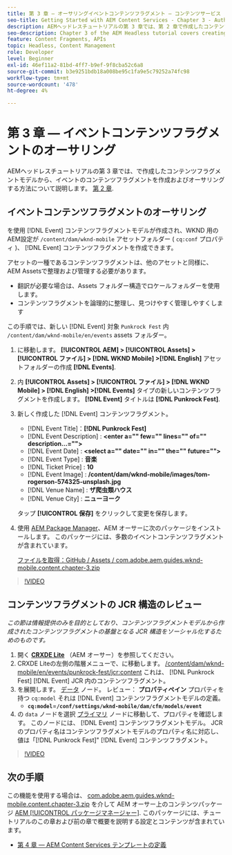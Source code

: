 ```yaml
---
title: 第 3 章 — オーサリングイベントコンテンツフラグメント — コンテンツサービス
seo-title: Getting Started with AEM Content Services - Chapter 3 - Authoring Event Content Fragments
description: AEMヘッドレスチュートリアルの第 3 章では、第 2 章で作成したコンテンツフラグメントモデルから、イベントコンテンツフラグメントを作成およびオーサリングする方法について説明します。
seo-description: Chapter 3 of the AEM Headless tutorial covers creating and authoring Event Content Fragments from the Content Fragment Model created in Chapter 2.
feature: Content Fragments, APIs
topic: Headless, Content Management
role: Developer
level: Beginner
exl-id: 46ef11a2-81bd-4ff7-b9ef-9f8cba52c6a8
source-git-commit: b3e9251bdb18a008be95c1fa9e5c79252a74fc98
workflow-type: tm+mt
source-wordcount: '478'
ht-degree: 4%

---
```


# 第 3 章 — イベントコンテンツフラグメントのオーサリング

AEMヘッドレスチュートリアルの第 3 章では、で作成したコンテンツフラグメントモデルから、イベントのコンテンツフラグメントを作成およびオーサリングする方法について説明します。 [第 2 章](./chapter-2.md).

## イベントコンテンツフラグメントのオーサリング

を使用 [!DNL Event] コンテンツフラグメントモデルが作成され、WKND 用のAEM設定が `/content/dam/wknd-mobile` アセットフォルダー ( `cq:conf` プロパティ )、 [!DNL Event] コンテンツフラグメントを作成できます。

アセットの一種であるコンテンツフラグメントは、他のアセットと同様に、AEM Assetsで整理および管理する必要があります。

* 翻訳が必要な場合は、Assets フォルダー構造でロケールフォルダーを使用します。
* コンテンツフラグメントを論理的に整理し、見つけやすく管理しやすくします

この手順では、新しい [!DNL Event] 対象 `Punkrock Fest` 内 `/content/dam/wknd-mobile/en/events` assets フォルダー。

1. に移動します。 **[!UICONTROL AEM] > [!UICONTROL Assets] > [!UICONTROL ファイル] > [!DNL WKND Mobile] >[!DNL English]** アセットフォルダーの作成 **[!DNL Events]**.
1. 内 **[!UICONTROL Assets] > [!UICONTROL ファイル] > [!DNL WKND Mobile] > [!DNL English] >[!DNL Events]** タイプの新しいコンテンツフラグメントを作成します。 **[!DNL Event]** タイトルは **[!DNL Punkrock Fest]**.
1. 新しく作成した [!DNL Event] コンテンツフラグメント。

   * [!DNL Event Title]：**[!DNL Punkrock Fest]**
   * [!DNL Event Description] : **&lt;enter a=&quot;&quot; few=&quot;&quot; lines=&quot;&quot; of=&quot;&quot; description...=&quot;&quot;>**
   * [!DNL Event Date] : **&lt;select a=&quot;&quot; date=&quot;&quot; in=&quot;&quot; the=&quot;&quot; future=&quot;&quot;>**
   * [!DNL Event Type] : **音楽**
   * [!DNL Ticket Price] : **10**
   * [!DNL Event Image] : **/content/dam/wknd-mobile/images/tom-rogerson-574325-unsplash.jpg**
   * [!DNL Venue Name] : **ザ爬虫類ハウス**
   * [!DNL Venue City] : **ニューヨーク**

   タップ **[!UICONTROL 保存]** をクリックして変更を保存します。

1. 使用 [AEM Package Manager](http://localhost:4502/crx/packmgr/index.jsp)、AEM オーサーに次のパッケージをインストールします。 このパッケージには、多数のイベントコンテンツフラグメントが含まれています。

   [ファイルを取得：GitHub / Assets / com.adobe.aem.guides.wknd-mobile.content.chapter-3.zip](https://github.com/adobe/aem-guides-wknd-mobile/releases/latest)

>[!VIDEO](https://video.tv.adobe.com/v/28338?quality=12&learn=on)

## コンテンツフラグメントの JCR 構造のレビュー

*この節は情報提供のみを目的としており、コンテンツフラグメントモデルから作成されたコンテンツフラグメントの基盤となる JCR 構造をソーシャル化するためのものです。*

1. 開く **[CRXDE Lite](http://localhost:4502/crx/de/index.jsp)** （AEM オーサー）を参照してください。
1. CRXDE Liteの左側の階層メニューで、に移動します。 [/content/dam/wknd-mobile/en/events/punkrock-fest/jcr:content](http://localhost:4502/crx/de/index.jsp#/content/dam/wknd-mobile/en/events/punkrock-fest/jcr:content) これは、 [!DNL Punkrock Fest] [!DNL Event] JCR 内のコンテンツフラグメント。
1. を展開します。 [データ](http://localhost:4502/crx/de/index.jsp#/content/dam/wknd-mobile/en/events/punkrock-fest/jcr:content/data/master) ノード。
レビュー： **プロパティペイン** プロパティを持つ `cq:model` それは [!DNL Event] コンテンツフラグメントモデルの定義。
   * **`cq:model`**=**`/conf/settings/wknd-mobile/dam/cfm/models/event`**
1. の `data` ノードを選択 [プライマリ](http://localhost:4502/crx/de/index.jsp#/content/dam/wknd-mobile/en/events/punkrock-fest/jcr:content/data/master) ノードに移動して、プロパティを確認します。 このノードには、 [!DNL Event] コンテンツフラグメントモデル。 JCR のプロパティ名はコンテンツフラグメントモデルのプロパティ名に対応し、値は「[!DNL Punkrock Fest]&quot; [!DNL Event] コンテンツフラグメント。

>[!VIDEO](https://video.tv.adobe.com/v/28356?quality=12&learn=on)

## 次の手順

この機能を使用する場合は、 [com.adobe.aem.guides.wknd-mobile.content.chapter-3.zip](https://github.com/adobe/aem-guides-wknd-mobile/releases/latest) を介して AEM オーサー上のコンテンツパッケージ [AEM [!UICONTROL パッケージマネージャー]](http://localhost:4502/crx/packmgr/index.jsp). このパッケージには、チュートリアルのこの章および前の章で概要を説明する設定とコンテンツが含まれています。

* [第 4 章 — AEM Content Services テンプレートの定義](./chapter-4.md)
